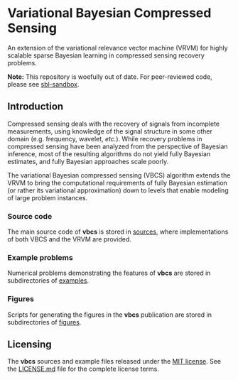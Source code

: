 
# Variational Bayesian Compressed Sensing

An extension of the variational relevance vector machine (VRVM) for
highly scalable sparse Bayesian learning in compressed sensing
recovery problems.

**Note:** This repository is woefully out of date. For peer-reviewed
code, please see [sbl-sandbox](https://github.com/geekysuavo/sbl-sandbox).

## Introduction

Compressed sensing deals with the recovery of signals from incomplete
measurements, using knowledge of the signal structure in some other
domain (e.g. frequency, wavelet, _etc._). While recovery problems
in compressed sensing have been analyzed from the perspective of
Bayesian inference, most of the resulting algorithms do not yield
fully Bayesian estimates, and fully Bayesian approaches scale
poorly.

The variational Bayesian compressed sensing (VBCS) algorithm extends
the VRVM to bring the computational requirements of fully Bayesian 
estimation (or rather its variational approximation) down to levels
that enable modeling of large problem instances.

### Source code

The main source code of **vbcs** is stored in [sources](sources), where
implementations of both VBCS and the VRVM are provided.

### Example problems

Numerical problems demonstrating the features of **vbcs** are stored in
subdirectories of [examples](examples).

### Figures

Scripts for generating the figures in the **vbcs** publication are stored
in subdirectories of [figures](figures).

## Licensing

The **vbcs** sources and example files released under the
[MIT license](https://opensource.org/licenses/MIT). See the
[LICENSE.md](LICENSE.md) file for the complete license terms.
